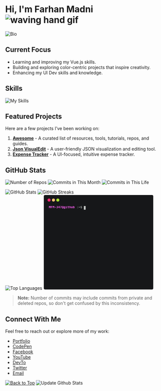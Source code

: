 <div id="top"></div>

# Hi, I'm Farhan Madni <img src="https://user-images.githubusercontent.com/72663882/171687151-bb31c996-c9d2-49c8-b593-734946893b23.gif" alt="waving hand gif" aria-hidden="true" width="30px" />

![Bio](https://readme-typing-svg.demolab.com?font=Fira+Code&duration=4000&pause=1000&color=7F39CD&width=400&lines=Frontend+Vue.js+Dev+and;explorer+of+color-themed+projects)

## Current Focus

- Learning and improving my Vue.js skills.
- Building and exploring color-centric projects that inspire creativity.
- Enhancing my UI Dev skills and knowledge.

## Skills

![My Skills](https://skillicons.dev/icons?i=html,css,js,tailwind,bootstrap,md,vite,npm,vue,py&theme=dark)

## Featured Projects

Here are a few projects I’ve been working on:

1. **[Awesome](https://github.com/MFM-347/Awesome)** - A curated list of resources, tools, tutorials, repos, and guides.
2. **[Json VisualEdit](https://github.com/MFM-347/Json-VisualEdit)** - A user-friendly JSON visualization and editing tool.
3. **[Expense Tracker](https://github.com/MFM-347/Vue-Expense-Tracker)** - A UI-focused, intuitive expense tracker.

## GitHub Stats

![Number of Repos](https://badges.strrl.dev/repos/MFM-347?color=17171f&style=for-the-badge&labelColor=7F39CD)
![Commits in This Month](https://badges.strrl.dev/commits/monthly/MFM-347?color=17171f&style=for-the-badge&labelColor=7F39CD)
![Commits in This Life](https://badges.strrl.dev/commits/all/MFM-347?color=17171f&style=for-the-badge&labelColor=7F39CD)

<div>
  <img height="150" src="https://github-readme-stats.vercel.app/api?username=MFM-347&show_icons=true&theme=midnight-purple" alt="GitHub Stats">
  <img height="150" src="https://streak-stats.demolab.com/?user=MFM-347&theme=midnight-purple" alt="GitHub Streaks">
</div>
<div>
  <img height="300" src="https://github-readme-stats.vercel.app/api/top-langs/?username=MFM-347&theme=midnight-purple&size_weight=0.5&count_weight=0.5" alt="Top Languages">
  <img height="300" src="./github_stats.svg" style="border: 1px solid white; border-radius: 4.5px" alt="Git Stats MFM-347">
</div>

> **Note:** Number of commits may include commits from private and deleted repos, so don't get confused by this inconsistency.

## Connect With Me

Feel free to reach out or explore more of my work:

- [Portfolio](https://xyzdev.vercel.app)
- [CodePen](https://codepen.io/MFM-347)
- [Facebook](https://www.facebook.com/mfm347)
- [YouTube](https://www.youtube.com/@T4C-347)
- [DevTo](https://dev.to/mfm347)
- [Twitter](https://twitter.com/@mfm347)
- [Email](mailto:madnifm347@outlook.com)

[![Back to Top](https://img.shields.io/badge/-BACK_TO_TOP-000000?style=flat-square&labelColor=7F39CD)](#top)
![Update Github Stats](https://github.com/MFM-347/MFM-347/actions/workflows/main.yml/badge.svg)
